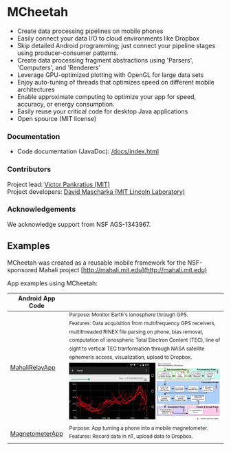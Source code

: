 # MCheetah
- Create data processing pipelines on mobile phones
- Easily connect your data I/O to cloud environments like Dropbox
- Skip detailed Android programming; just connect your pipeline stages using producer-consumer patterns.
- Create data processing fragment abstractions using 'Parsers', 'Computers', and 'Renderers'
- Leverage GPU-optimized plotting with OpenGL for large data sets
- Enjoy auto-tuning of threads that optimizes speed on different mobile architectures
- Enable approximate computing to optimize your app for speed, accuracy, or energy consumption. 
- Easily reuse your critical code for desktop Java applications
- Open spource (MIT license)

### Documentation

- Code documentation (JavaDoc): [/docs/index.html](https://htmlpreview.github.io/?https://raw.githubusercontent.com/MITHaystack/mcheetah/master/docs/overview-summary.html)


### Contributors

Project lead: [Victor Pankratius (MIT)](http://www.victorpankratius.com)<br>
Project developers: [David Mascharka (MIT Lincoln Laboratory)](https://www.linkedin.com/in/david-mascharka-20999269)

  
### Acknowledgements

We acknowledge support from NSF AGS-1343967.

## Examples
MCheetah was created as a reusable mobile framework for the NSF-sponsored Mahali project [http://mahali.mit.edu](http://mahali.mit.edu)

App examples using MCheetah: 

| Android App Code |  | 
| ------------- | ------------- |
| [MahaliRelayApp](https://github.com/MITHaystack/mcheetah/tree/master/MahaliRelayApp)| <sup>Purpose: Monitor Earth's ionosphere through GPS. <br>Features: Data acquisition from multifrequency GPS receivers, multithreaded RINEX file parsing on phone, bias removal, computation of ionospheric Total Electron Content (TEC), line of sight to vertical TEC tranformation through NASA satellite ephemeris access, visualization, upload to Dropbox. </sup><img alt="Screenshot" src="https://github.com/MITHaystack/mcheetah/blob/master/docs/images/screenshot_MahaliRelayApp.png"/> |
| [MagnetometerApp](https://github.com/MITHaystack/mcheetah/tree/master/MagnetometerApp)| <sup>Purpose: App turning a phone into a mobile magnetometer.<br>Features: Record data in nT, upload data to Dropbox.</sup> |

